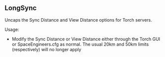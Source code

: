 ## LongSync


Uncaps the Sync Distance and View Distance options for Torch servers.

Usage:

-   Modify the Sync Distance or View Distance either through the Torch GUI or SpaceEngineers.cfg as normal. The usual 20km and 50km limits (respectively) will no longer apply
